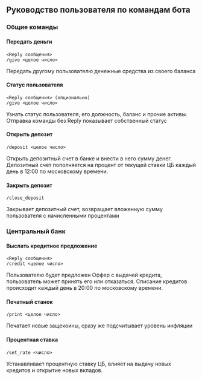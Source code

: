## Руководство пользователя по командам бота


### Общие команды

#### Передать деньги
```
<Reply сообщения>
/give <целое число>
```

Передать другому пользователю денежные средства из своего баланса

#### Статус пользователя
```
<Reply сообщения> (опционально)
/give <целое число>
```

Узнать статус пользователя, его должность, баланс и прочие активы.
Отправка команды без Reply показывает собственный статус

#### Открыть депозит
```
/deposit <целое число>
```

Открыть депозитный счет в банке и внести в него сумму денег. Депозитный счет пополняется на процент от текущей ставки ЦБ каждый день в 12:00 по московскому времени.

#### Закрыть депозит
```
/close_deposit
```

Закрывает депозитный счет, возвращает вложенную сумму пользователя с начисленными процентами


### Центральный банк

#### Выслать кредитное предложение
```
<Reply сообщения>
/credit <целое число>
```

Пользователю будет предложен Оффер с выдачей кредита, пользователь может принять его или отказаться. Списание кредитов происходит каждый день в 20:00 по московскому времени.

#### Печатный станок
```
/print <целое число>
```

Печатает новые защекоины, сразу же подсчитывает уровень инфляции

#### Процентная ставка
```
/set_rate <число>
```

Устанавливает процентную ставку ЦБ, влияет на выдачу новых кредитов и открытие новых вкладов.
